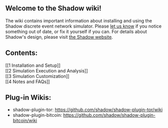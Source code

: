 ## Welcome to the Shadow wiki! 

The wiki contains important information about installing and using the Shadow discrete event network simulator. Please [let us know](https://wwws.cs.umn.edu/mm-cs/listinfo/shadow-dev) if you notice something out of date, or fix it yourself if you can. For details about Shadow's design, please visit [the Shadow website](http://shadow.cs.umn.edu/design/).

## Contents:

[[1 Installation and Setup]]  
[[2 Simulation Execution and Analysis]]  
[[3 Simulation Customization]]  
[[4 Notes and FAQs]]  

## Plug-in Wikis:

  + shadow-plugin-tor: https://github.com/shadow/shadow-plugin-tor/wiki
  + shadow-plugin-bitcoin: https://github.com/shadow/shadow-plugin-bitcoin/wiki